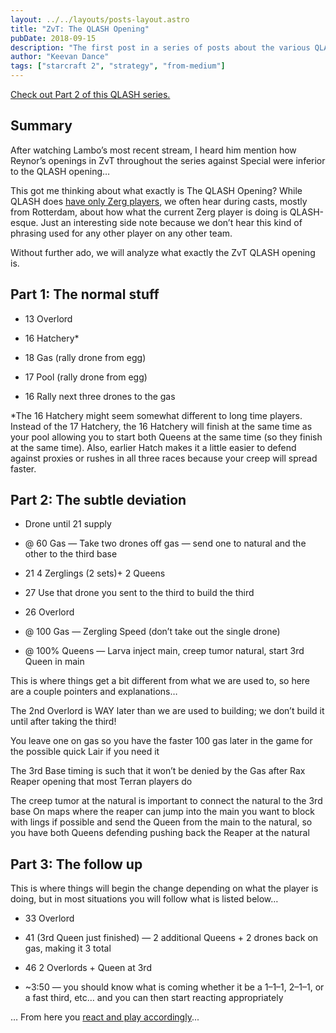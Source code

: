 ```yaml
---
layout: ../../layouts/posts-layout.astro
title: "ZvT: The QLASH Opening"
pubDate: 2018-09-15
description: "The first post in a series of posts about the various QLASH openings."
author: "Keevan Dance"
tags: ["starcraft 2", "strategy", "from-medium"]
---
```


[Check out Part 2 of this QLASH series.](link-to-part-2)

## Summary

After watching Lambo’s most recent stream, I heard him mention how Reynor’s openings in ZvT throughout the series against Special were inferior to the QLASH opening…

This got me thinking about what exactly is The QLASH Opening? While QLASH does [have only Zerg players](https://liquipedia.net/starcraft2/Team_QLASH), we often hear during casts, mostly from Rotterdam, about how what the current Zerg player is doing is QLASH-esque. Just an interesting side note because we don’t hear this kind of phrasing used for any other player on any other team.

Without further ado, we will analyze what exactly the ZvT QLASH opening is.

## Part 1: The normal stuff

- 13 Overlord

- 16 Hatchery\*

- 18 Gas (rally drone from egg)

- 17 Pool (rally drone from egg)

- 16 Rally next three drones to the gas

\*The 16 Hatchery might seem somewhat different to long time players. Instead of the 17 Hatchery, the 16 Hatchery will finish at the same time as your pool allowing you to start both Queens at the same time (so they finish at the same time). Also, earlier Hatch makes it a little easier to defend against proxies or rushes in all three races because your creep will spread faster.

## Part 2: The subtle deviation

- Drone until 21 supply

- @ 60 Gas — Take two drones off gas — send one to natural and the other to the third base

- 21 4 Zerglings (2 sets)+ 2 Queens

- 27 Use that drone you sent to the third to build the third

- 26 Overlord

- @ 100 Gas — Zergling Speed (don’t take out the single drone)

- @ 100% Queens — Larva inject main, creep tumor natural, start 3rd Queen in main

This is where things get a bit different from what we are used to, so here are a couple pointers and explanations…

The 2nd Overlord is WAY later than we are used to building; we don’t build it until after taking the third!

You leave one on gas so you have the faster 100 gas later in the game for the possible quick Lair if you need it

The 3rd Base timing is such that it won’t be denied by the Gas after Rax Reaper opening that most Terran players do

The creep tumor at the natural is important to connect the natural to the 3rd base
On maps where the reaper can jump into the main you want to block with lings if possible and send the Queen from the main to the natural, so you have both Queens defending pushing back the Reaper at the natural

## Part 3: The follow up

This is where things will begin the change depending on what the player is doing, but in most situations you will follow what is listed below…

- 33 Overlord

- 41 (3rd Queen just finished) — 2 additional Queens + 2 drones back on gas, making it 3 total

- 46 2 Overlords + Queen at 3rd

- ~3:50 — you should know what is coming whether it be a 1–1–1, 2–1–1, or a fast third, etc… and you can then start reacting appropriately

… From here you [react and play accordingly](https://keevandance.com/posts/scouting-and-reacting-in-zvt)...
